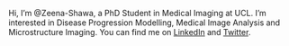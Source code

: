 Hi, I’m @Zeena-Shawa, a PhD Student in Medical Imaging at UCL. 
I’m interested in Disease Progression Modelling, Medical Image Analysis and Microstructure Imaging.
You can find me on [LinkedIn](https://www.linkedin.com/in/zeena-shawa/) and [Twitter](https://twitter.com/ShawaZeena). 

<!---
Zeena-Shawa/Zeena-Shawa is a ✨ special ✨ repository because its `README.md` (this file) appears on your GitHub profile.
You can click the Preview link to take a look at your changes.
--->

